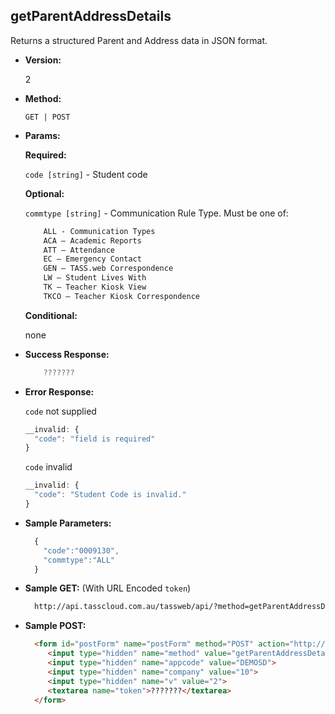 **getParentAddressDetails**
----
  Returns a structured Parent and Address data in JSON format.

* **Version:**

  2

* **Method:**

  `GET | POST`
  
*  **Params:**

   **Required:**

   `code [string]` - Student code
   
   **Optional:**

   `commtype [string]` - Communication Rule Type. Must be one of:
    ```HTML
        ALL - Communication Types
        ACA – Academic Reports
        ATT – Attendance
        EC – Emergency Contact
        GEN – TASS.web Correspondence
        LW – Student Lives With
        TK – Teacher Kiosk View
        TKCO – Teacher Kiosk Correspondence
    ```
 
   **Conditional:**
 
   none

* **Success Response:**

    ```javascript
        ???????
    ```
 
* **Error Response:**

    `code` not supplied
    ```javascript
    __invalid: {
      "code": "field is required"
    }
    ```

    `code` invalid
    ```javascript
    __invalid: {
      "code": "Student Code is invalid."
    }
    ```
    
* **Sample Parameters:**

  ```javascript
    { 
      "code":"0009130",
      "commtype":"ALL"
    }
  ```

* **Sample GET:** (With URL Encoded `token`)

  ```HTML
    http://api.tasscloud.com.au/tassweb/api/?method=getParentAddressDetails&appcode=DEMOSD&company=10&v=2&token=???????
  ```
  
* **Sample POST:**

  ```HTML
    <form id="postForm" name="postForm" method="POST" action="http://api.tasscloud.com.au/api/">
       <input type="hidden" name="method" value="getParentAddressDetails">
       <input type="hidden" name="appcode" value="DEMOSD">
       <input type="hidden" name="company" value="10">
       <input type="hidden" name="v" value="2">
       <textarea name="token">???????</textarea>
    </form>
  ```
